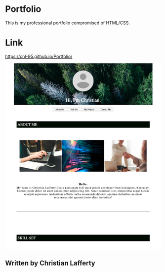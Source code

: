 # Portfolio
This is my professional portfolio compromised of HTML/CSS.

# Link
https://cnl-95.github.io/Portfolio/

![Alt text](https://github.com/cnl-95/Portfolio/blob/ee1aa72709d991ec5f83bbb455d36d2f67c764d2/Assets/Images/screenshot.png "Optional title")

## Written by Christian Lafferty
